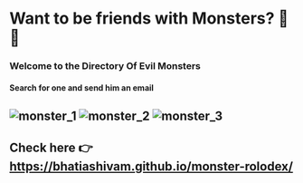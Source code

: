 # Want to be friends with Monsters? 💪 👹
### Welcome to the Directory Of Evil Monsters
#### Search for one and send him an email
![monster_1](https://github.com/codequest-eu/monsters-api/raw/master/static/yellow-150x150.jpg)
![monster_2](https://github.com/codequest-eu/monsters-api/raw/master/static/blue-150x150.jpg)
![monster_3](https://github.com/codequest-eu/monsters-api/raw/master/static/violet-150x150.jpg)
---
**Check here**
👉  https://bhatiashivam.github.io/monster-rolodex/
---

